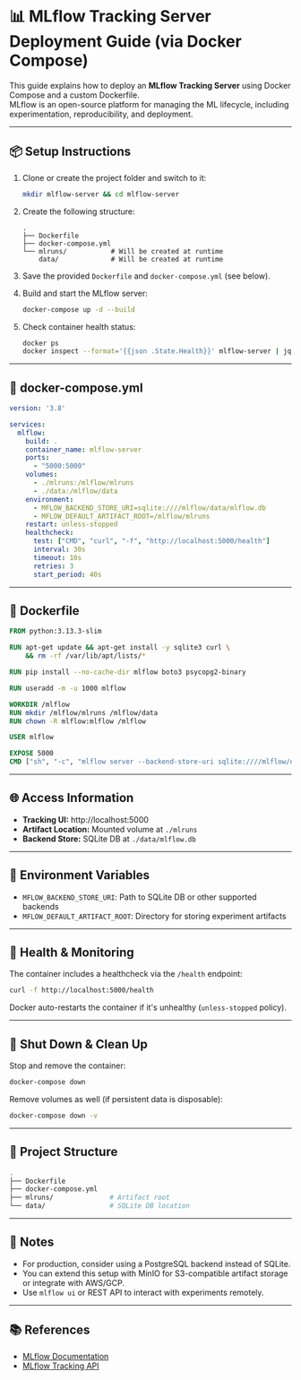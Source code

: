 # 📊 MLflow Tracking Server Deployment Guide (via Docker Compose)

This guide explains how to deploy an **MLflow Tracking Server** using Docker Compose and a custom Dockerfile.  
MLflow is an open-source platform for managing the ML lifecycle, including experimentation, reproducibility, and deployment.

---

## 📦 Setup Instructions

1. Clone or create the project folder and switch to it:

   ```bash
   mkdir mlflow-server && cd mlflow-server
   ```

2. Create the following structure:

   ```
   .
   ├── Dockerfile
   ├── docker-compose.yml
   └── mlruns/           # Will be created at runtime
       data/             # Will be created at runtime
   ```

3. Save the provided `Dockerfile` and `docker-compose.yml` (see below).

4. Build and start the MLflow server:

   ```bash
   docker-compose up -d --build
   ```

5. Check container health status:

   ```bash
   docker ps
   docker inspect --format='{{json .State.Health}}' mlflow-server | jq
   ```

---

## 🧾 docker-compose.yml

```yaml
version: '3.8'

services:
  mlflow:
    build: .
    container_name: mlflow-server
    ports:
      - "5000:5000"
    volumes: 
      - ./mlruns:/mlflow/mlruns
      - ./data:/mlflow/data
    environment:
      - MFLOW_BACKEND_STORE_URI=sqlite:////mlflow/data/mlflow.db
      - MFLOW_DEFAULT_ARTIFACT_ROOT=/mlflow/mlruns
    restart: unless-stopped
    healthcheck:
      test: ["CMD", "curl", "-f", "http://localhost:5000/health"]
      interval: 30s
      timeout: 10s
      retries: 3
      start_period: 40s
```

---

## 🐳 Dockerfile

```dockerfile
FROM python:3.13.3-slim

RUN apt-get update && apt-get install -y sqlite3 curl \
    && rm -rf /var/lib/apt/lists/*

RUN pip install --no-cache-dir mlflow boto3 psycopg2-binary

RUN useradd -m -u 1000 mlflow

WORKDIR /mlflow
RUN mkdir /mlflow/mlruns /mlflow/data
RUN chown -R mlflow:mlflow /mlflow

USER mlflow

EXPOSE 5000
CMD ["sh", "-c", "mlflow server --backend-store-uri sqlite:////mlflow/data/mlflow.db --default-artifact-root /mlflow/mlruns --host 0.0.0.0 --port 5000"]
```

---

## 🌐 Access Information

- **Tracking UI:** http://localhost:5000
- **Artifact Location:** Mounted volume at `./mlruns`
- **Backend Store:** SQLite DB at `./data/mlflow.db`

---

## 🔐 Environment Variables

- `MFLOW_BACKEND_STORE_URI`: Path to SQLite DB or other supported backends
- `MFLOW_DEFAULT_ARTIFACT_ROOT`: Directory for storing experiment artifacts

---

## 🧯 Health & Monitoring

The container includes a healthcheck via the `/health` endpoint:

```bash
curl -f http://localhost:5000/health
```

Docker auto-restarts the container if it's unhealthy (`unless-stopped` policy).

---

## 🧹 Shut Down & Clean Up

Stop and remove the container:

```bash
docker-compose down
```

Remove volumes as well (if persistent data is disposable):

```bash
docker-compose down -v
```

---

## 📁 Project Structure

```bash
.
├── Dockerfile
├── docker-compose.yml
├── mlruns/              # Artifact root
└── data/                # SQLite DB location
```

---

## 📄 Notes

- For production, consider using a PostgreSQL backend instead of SQLite.
- You can extend this setup with MinIO for S3-compatible artifact storage or integrate with AWS/GCP.
- Use `mlflow ui` or REST API to interact with experiments remotely.

---

## 📚 References

- [MLflow Documentation](https://mlflow.org/docs/latest/index.html)
- [MLflow Tracking API](https://mlflow.org/docs/latest/tracking.html)

